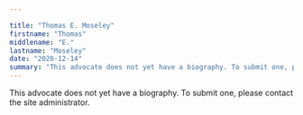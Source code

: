 ```yaml
---

title: "Thomas E. Moseley"
firstname: "Thomas"
middlename: "E."
lastname: "Moseley"
date: "2020-12-14"
summary: "This advocate does not yet have a biography. To submit one, please contact the site administrator."
---
```

This advocate does not yet have a biography. To submit one, please contact the site administrator.

